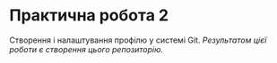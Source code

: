 # Практична робота 2
Створення і налаштування профілю у системі Git.
*Результатом цієї роботи є створення цього репозиторію.*
